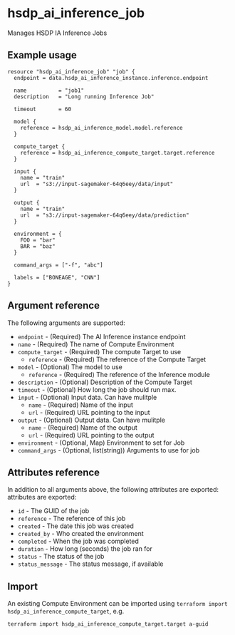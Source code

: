 # hsdp_ai_inference_job

Manages HSDP IA Inference Jobs

## Example usage

```hcl
resource "hsdp_ai_inference_job" "job" {
  endpoint = data.hsdp_ai_inference_instance.inference.endpoint
  
  name          = "job1"
  description   = "Long running Inference Job"
  
  timeout       = 60
  
  model {
    reference = hsdp_ai_inference_model.model.reference
  }
  
  compute_target {
    reference = hsdp_ai_inference_compute_target.target.reference
  }
  
  input {
    name = "train"
    url  = "s3://input-sagemaker-64q6eey/data/input"
  }
  
  output {
    name = "train"
    url  = "s3://input-sagemaker-64q6eey/data/prediction"
  }
  
  environment = {
    FOO = "bar"
    BAR = "baz"
  }

  command_args = ["-f", "abc"]
  
  labels = ["BONEAGE", "CNN"]
}
```

## Argument reference

The following arguments are supported:

* `endpoint` - (Required) The AI Inference instance endpoint
* `name` - (Required) The name of Compute Environment
* `compute_target` - (Required) The compute Target to use
  * `reference` - (Required) The reference of the Compute Target
* `model` - (Optional) The model to use
  * `reference` - (Required) The reference of the Inference module
* `description` - (Optional) Description of the Compute Target
* `timeout` - (Optional) How long the job should run max.
* `input` - (Optional) Input data. Can have mulitple
  * `name` - (Required) Name of the input
  * `url` - (Required) URL pointing to the input
* `output` - (Optional) Output data. Can have mulitple
  * `name` - (Required) Name of the output
  * `url` - (Required) URL pointing to the output
* `environment` - (Optional, Map) Environment to set for Job
* `command_args` - (Optional, list(string)) Arguments to use for job

## Attributes reference

In addition to all arguments above, the following attributes are exported:
attributes are exported:

* `id` - The GUID of the job
* `reference` - The reference of this job
* `created` - The date this job was created
* `created_by` - Who created the environment
* `completed` - When the job was completed
* `duration` - How long (seconds) the job ran for
* `status` - The status of the job
* `status_message` - The status message, if available

## Import

An existing Compute Environment can be imported using `terraform import hsdp_ai_inference_compute_target`, e.g.

```bash
terraform import hsdp_ai_inference_compute_target.target a-guid
```
